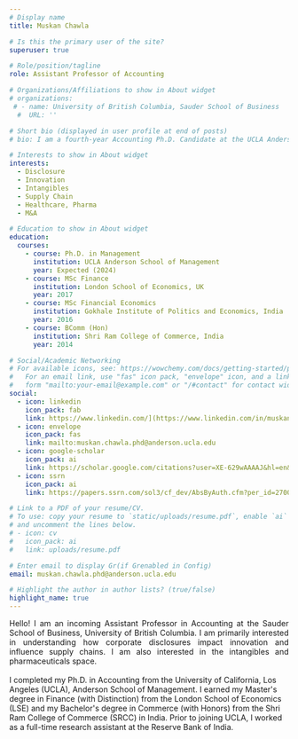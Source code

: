 ```yaml
---
# Display name
title: Muskan Chawla

# Is this the primary user of the site?
superuser: true

# Role/position/tagline
role: Assistant Professor of Accounting

# Organizations/Affiliations to show in About widget
# organizations:
 # - name: University of British Columbia, Sauder School of Business
  #  URL: ''

# Short bio (displayed in user profile at end of posts)
# bio: I am a fourth-year Accounting Ph.D. Candidate at the UCLA Anderson School of Management.

# Interests to show in About widget
interests:
  - Disclosure
  - Innovation
  - Intangibles
  - Supply Chain
  - Healthcare, Pharma
  - M&A

# Education to show in About widget
education:
  courses:
    - course: Ph.D. in Management
      institution: UCLA Anderson School of Management
      year: Expected (2024)
    - course: MSc Finance
      institution: London School of Economics, UK
      year: 2017
    - course: MSc Financial Economics
      institution: Gokhale Institute of Politics and Economics, India
      year: 2016
    - course: BComm (Hon)
      institution: Shri Ram College of Commerce, India
      year: 2014

# Social/Academic Networking
# For available icons, see: https://wowchemy.com/docs/getting-started/page-builder/#icons
#   For an email link, use "fas" icon pack, "envelope" icon, and a link in the
#   form "mailto:your-email@example.com" or "/#contact" for contact widget.
social:
  - icon: linkedin
    icon_pack: fab
    link: https://www.linkedin.com/](https://www.linkedin.com/in/muskan-chawla-42b22ba5/
  - icon: envelope
    icon_pack: fas
    link: mailto:muskan.chawla.phd@anderson.ucla.edu
  - icon: google-scholar
    icon_pack: ai
    link: https://scholar.google.com/citations?user=XE-629wAAAAJ&hl=en&oi=ao
  - icon: ssrn
    icon_pack: ai
    link: https://papers.ssrn.com/sol3/cf_dev/AbsByAuth.cfm?per_id=2700616

# Link to a PDF of your resume/CV.
# To use: copy your resume to `static/uploads/resume.pdf`, enable `ai` icons in `params.toml`,
# and uncomment the lines below.
# - icon: cv
#   icon_pack: ai
#   link: uploads/resume.pdf

# Enter email to display Gr(if Grenabled in Config)
email: muskan.chawla.phd@anderson.ucla.edu

# Highlight the author in author lists? (true/false)
highlight_name: true
---
```

<DIV align="justify"> Hello! I am an incoming Assistant Professor in Accounting at the Sauder School of Business, University of British Columbia.  I am primarily interested in understanding how corporate disclosures impact innovation and influence supply chains. I am also interested in the intangibles and pharmaceuticals space. </DIV>
</br>
I completed my Ph.D. in Accounting from the University of California, Los Angeles (UCLA), Anderson School of Management. I earned my Master's degree in Finance (with Distinction) from the London School of Economics (LSE) and my Bachelor's degree in Commerce (with Honors) from the Shri Ram College of Commerce (SRCC) in India. Prior to joining UCLA, I worked as a full-time research assistant at the Reserve Bank of India. </DIV>


